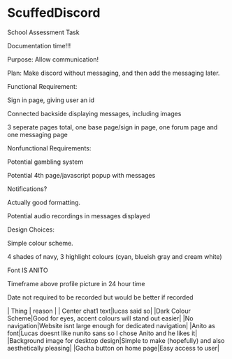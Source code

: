 # ScuffedDiscord
School Assessment Task

Documentation time!!!

Purpose: Allow communication!

Plan: Make discord without messaging, and then add the messaging later.

Functional Requirement:

Sign in page, giving user an id 

Connected backside displaying messages, including images

3 seperate pages total, one base page/sign in page, one forum page and one messaging page

Nonfunctional Requirements:

Potential gambling system

Potential 4th page/javascript popup with messages

Notifications?

Actually good formatting.

Potential audio recordings in messages displayed

Design Choices:

Simple colour scheme.

4 shades of navy, 3 highlight colours (cyan, blueish gray and cream white)

Font IS ANITO

Timeframe above profile picture in 24 hour time

Date not required to be recorded but would be better if recorded


| Thing | reason |
| Center chat1 text|lucas said so|
|Dark Colour Scheme|Good for eyes, accent colours will stand out easier|
|No navigation|Website isnt large enough for dedicated navigation|
|Anito as font|Lucas doesnt like nunito sans so I chose Anito and he likes it|
|Background image for desktop design|Simple to make (hopefully) and also aesthetically pleasing|
|Gacha button on home page|Easy access to user|



